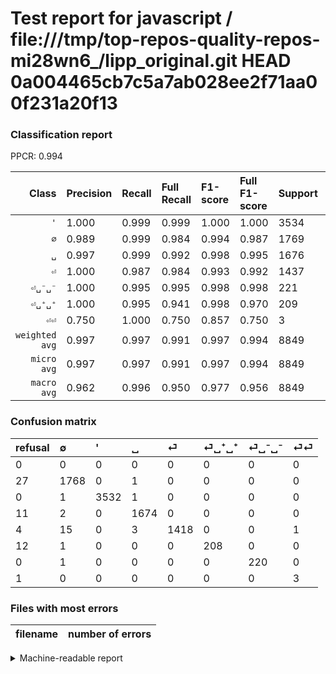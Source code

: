 # Test report for javascript / file:///tmp/top-repos-quality-repos-mi28wn6_/lipp_original.git HEAD 0a004465cb7c5a7ab028ee2f71aa00f231a20f13

### Classification report

PPCR: 0.994

| Class | Precision | Recall | Full Recall | F1-score | Full F1-score | Support | Full Support | PPCR |
|------:|:----------|:-------|:------------|:---------|:---------|:--------|:-------------|:-----|
| `'` | 1.000| 0.999| 0.999| 1.000| 1.000| 3534| 3534| 1.000 |
| `∅` | 0.989| 0.999| 0.984| 0.994| 0.987| 1769| 1796| 0.985 |
| `␣` | 0.997| 0.999| 0.992| 0.998| 0.995| 1676| 1687| 0.993 |
| `⏎` | 1.000| 0.987| 0.984| 0.993| 0.992| 1437| 1441| 0.997 |
| `⏎␣⁻␣⁻` | 1.000| 0.995| 0.995| 0.998| 0.998| 221| 221| 1.000 |
| `⏎␣⁺␣⁺` | 1.000| 0.995| 0.941| 0.998| 0.970| 209| 221| 0.946 |
| `⏎⏎` | 0.750| 1.000| 0.750| 0.857| 0.750| 3| 4| 0.750 |
| `weighted avg` | 0.997| 0.997| 0.991| 0.997| 0.994| 8849| 8904| 0.994 |
| `micro avg` | 0.997| 0.997| 0.991| 0.997| 0.994| 8849| 8904| 0.994 |
| `macro avg` | 0.962| 0.996| 0.950| 0.977| 0.956| 8849| 8904| 0.994 |

### Confusion matrix

|refusal|  ∅| '| ␣| ⏎| ⏎␣⁺␣⁺| ⏎␣⁻␣⁻| ⏎⏎| 
|:---|:---|:---|:---|:---|:---|:---|:---|
|0 |0 |0 |0 |0 |0 |0 |0 |
|27 |1768 |0 |1 |0 |0 |0 |0 |
|0 |1 |3532 |1 |0 |0 |0 |0 |
|11 |2 |0 |1674 |0 |0 |0 |0 |
|4 |15 |0 |3 |1418 |0 |0 |1 |
|12 |1 |0 |0 |0 |208 |0 |0 |
|0 |1 |0 |0 |0 |0 |220 |0 |
|1 |0 |0 |0 |0 |0 |0 |3 |

### Files with most errors

| filename | number of errors|
|:----:|:-----|

<details>
    <summary>Machine-readable report</summary>
```json
{
  "cl_report": {"\u0027": {"f1-score": 0.9997169544296632, "precision": 1.0, "recall": 0.9994340690435767, "support": 3534}, "macro avg": {"f1-score": 0.9767926964836935, "precision": 0.9622623363714459, "recall": 0.9964491277665269, "support": 8849}, "micro avg": {"f1-score": 0.9970618148943383, "precision": 0.9970618148943383, "recall": 0.9970618148943383, "support": 8849}, "weighted avg": {"f1-score": 0.9970691384934436, "precision": 0.9971150934403238, "recall": 0.9970618148943383, "support": 8849}, "\u2205": {"f1-score": 0.9940961484396963, "precision": 0.9888143176733781, "recall": 0.9994347088750707, "support": 1769}, "\u23ce": {"f1-score": 0.9933450087565674, "precision": 1.0, "recall": 0.9867780097425192, "support": 1437}, "\u23ce\u23ce": {"f1-score": 0.8571428571428571, "precision": 0.75, "recall": 1.0, "support": 3}, "\u23ce\u2423\u207a\u2423\u207a": {"f1-score": 0.9976019184652278, "precision": 1.0, "recall": 0.9952153110047847, "support": 209}, "\u23ce\u2423\u207b\u2423\u207b": {"f1-score": 0.9977324263038548, "precision": 1.0, "recall": 0.995475113122172, "support": 221}, "\u2423": {"f1-score": 0.9979135618479881, "precision": 0.9970220369267421, "recall": 0.9988066825775657, "support": 1676}},
  "cl_report_full": {"\u0027": {"f1-score": 0.9997169544296632, "precision": 1.0, "recall": 0.9994340690435767, "support": 3534}, "macro avg": {"f1-score": 0.9557658755436895, "precision": 0.9622623363714459, "recall": 0.9495469038929869, "support": 8904}, "micro avg": {"f1-score": 0.9939728496592125, "precision": 0.9970618148943383, "recall": 0.9909029649595688, "support": 8904}, "weighted avg": {"f1-score": 0.9939503747531866, "precision": 0.9970672384138365, "recall": 0.9909029649595688, "support": 8904}, "\u2205": {"f1-score": 0.9866071428571429, "precision": 0.9888143176733781, "recall": 0.9844097995545658, "support": 1796}, "\u23ce": {"f1-score": 0.9919552291010842, "precision": 1.0, "recall": 0.9840388619014573, "support": 1441}, "\u23ce\u23ce": {"f1-score": 0.75, "precision": 0.75, "recall": 0.75, "support": 4}, "\u23ce\u2423\u207a\u2423\u207a": {"f1-score": 0.9696969696969697, "precision": 1.0, "recall": 0.9411764705882353, "support": 221}, "\u23ce\u2423\u207b\u2423\u207b": {"f1-score": 0.9977324263038548, "precision": 1.0, "recall": 0.995475113122172, "support": 221}, "\u2423": {"f1-score": 0.9946524064171124, "precision": 0.9970220369267421, "recall": 0.992294013040901, "support": 1687}},
  "ppcr": 0.9938230008984726
}
```
</details>
